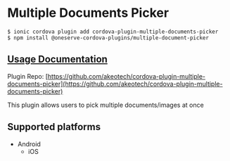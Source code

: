 # Multiple Documents Picker

```text
$ ionic cordova plugin add cordova-plugin-multiple-documents-picker
$ npm install @oneserve-cordova-plugins/multiple-document-picker
```

## [Usage Documentation](https://oneserve.gitbook.io/oneserve-cordova-plugins/plugins/multiple-document-picker/)

Plugin Repo: [https://github.com/akeotech/cordova-plugin-multiple-documents-picker](https://github.com/akeotech/cordova-plugin-multiple-documents-picker)

This plugin allows users to pick multiple documents/images at once

## Supported platforms

* Android
  * iOS

